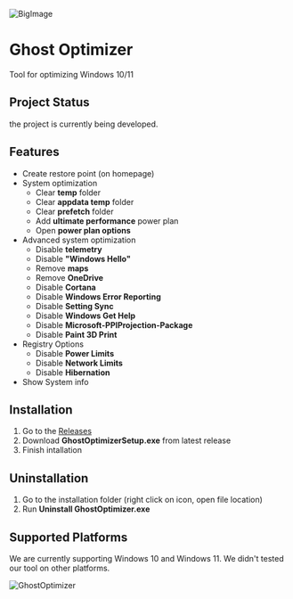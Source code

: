 ![BigImage](https://github.com/Duchnes/GhostOptimizer/assets/72981462/d7b2743b-ea4b-4c10-a776-2f914a1d382a)
# Ghost Optimizer
Tool for optimizing Windows 10/11


## Project Status
the project is currently being developed.

## Features
- Create restore point (on homepage)
- System optimization
  - Clear **temp** folder
  - Clear **appdata temp** folder
  - Clear **prefetch** folder
  - Add **ultimate performance** power plan
  - Open **power plan options**
- Advanced system optimization
  - Disable **telemetry**
  - Disable **"Windows Hello"**
  - Remove **maps**
  - Remove **OneDrive**
  - Disable **Cortana**
  - Disable **Windows Error Reporting**
  - Disable **Setting Sync**
  - Disable **Windows Get Help**
  - Disable **Microsoft-PPIProjection-Package**
  - Disable **Paint 3D Print**
- Registry Options
  - Disable **Power Limits**
  - Disable **Network Limits**
  - Disable **Hibernation**
- Show System info

## Installation
1. Go to the [Releases](https://github.com/Duchnes/GhostOptimizer/releases)
2. Download **GhostOptimizerSetup.exe** from latest release
3. Finish intallation

## Uninstallation
1. Go to the installation folder (right click on icon, open file location)
2. Run **Uninstall GhostOptimizer.exe**

## Supported Platforms
We are currently supporting Windows 10 and Windows 11. We didn't tested our tool on other platforms.


![GhostOptimizer](https://github.com/Duchnes/GhostOptimizer/assets/72981462/06f38f99-1220-445f-890f-fc0054f7251f)
